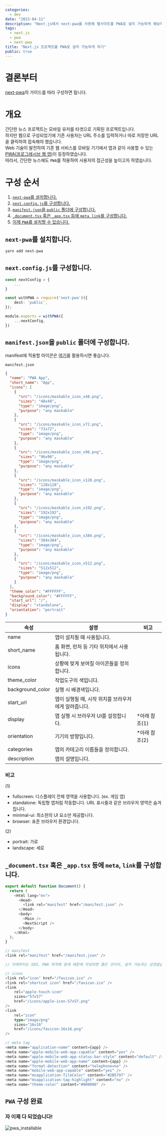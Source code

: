 ```yaml
---
categories:
  - dev
date: "2023-04-11"
description: "Next.js에서 next-pwa를 사용해 웹사이트를 PWA로 설치 가능하게 해보자"
tags:
  - next.js
  - pwa
  - next-pwa
title: "Next.js 프로젝트를 PWA로 설치 가능하게 하기"
public: true
---
```


# 결론부터
[next-pwa](https://github.com/shadowwalker/next-pwa#readme)의 가이드를 따라 구성하면 됩니다.

# 개요
간단한 뉴스 프로젝트는 모바일 유저를 타겟으로 기획된 프로젝트입니다.  
하지만 웹으로 구성되었기에 기존 사용자는 URL 주소를 입력하거나 따로 저장한 URL을 클릭하여 접속해야 했습니다.  
Web 기술이 발전하여 기존 웹 서비스를 모바일 기기에서 앱과 같이 사용할 수 있는 [PWA(프로그레시브 웹 앱)](https://web.dev/progressive-web-apps/)이 등장하였습니다.  
따라서, 간단한 뉴스에도 `PWA`를 적용하여 사용자의 접근성을 높이고자 하였습니다.

# 구성 순서
1. [`next-pwa`를 설치합니다.](#next-pwa를-설치합니다)
2. [`next.config.js`를 구성합니다.](#nextconfigjs를-구성합니다)
3. [`manifest.json`을 `public` 폴더에 구성합니다.](#manifestjson을-public-폴더에-구성합니다)
4. [`_document.tsx` 혹은 `_app.tsx` 등에 `meta`, `link`를 구성합니다.](#_documenttsx-혹은-_apptsx-등에-meta-link를-구성합니다)
5. [이제 `PWA`를 설치할 수 있습니다.](#pwa-구성-완료)

## `next-pwa`를 설치합니다.
```bash
yarn add next-pwa
```

## `next.config.js`를 구성합니다.
```typescript
const nextConfig = {
    ...
}

const withPWA = require('next-pwa')({
    dest: 'public',
});

module.exports = withPWA({
    ...nextConfig,
})
```

## `manifest.json`을 `public` 폴더에 구성합니다.
manifest에 적용할 아이콘은 [여기](https://maskable.app/editor)를 활용하시면 좋습니다.  

`manifest.json`

```json
{
  "name": "PWA App",
  "short_name": "App",
  "icons": [
    {
      "src": "/icons/maskable_icon_x48.png",
      "sizes": "48x48",
      "type": "image/png",
      "purpose": "any maskable"
    },
    {
      "src": "/icons/maskable_icon_x72.png",
      "sizes": "72x72",
      "type": "image/png",
      "purpose": "any maskable"
    },
    {
      "src": "/icons/maskable_icon_x96.png",
      "sizes": "96x96",
      "type": "image/png",
      "purpose": "any maskable"
    },
    {
      "src": "/icons/maskable_icon_x128.png",
      "sizes": "128x128",
      "type": "image/png",
      "purpose": "any maskable"
    },
    {
      "src": "/icons/maskable_icon_x192.png",
      "sizes": "192x192",
      "type": "image/png",
      "purpose": "any maskable"
    },
    {
      "src": "/icons/maskable_icon_x384.png",
      "sizes": "384x384",
      "type": "image/png",
      "purpose": "any maskable"
    },
    {
      "src": "/icons/maskable_icon_x512.png",
      "sizes": "512x512",
      "type": "image/png",
      "purpose": "any maskable"
    }
  ],
  "theme_color": "#FFFFFF",
  "background_color": "#FFFFFF",
  "start_url": "/",
  "display": "standalone",
  "orientation": "portrait"
}
```
|속성|설명|비고|
|---|---|---|
|name|앱이 설치될 때 사용됩니다.|  |
|short_name|홈 화면, 런처 등 기타 위치에서 사용됩니다.|  |
|icons|상황에 맞게 보여질 아이콘들을 정의합니다.|  |
|theme_color|작업도구의 색입니다.|  |
|background_color|실행 시 배경색입니다.|  |
|start_url|앱이 실행될 때, 시작 위치를 브라우저에게 알려줍니다.|  |
|display|앱 실행 시 브라우저 UI를 설정합니다.|*아래 참조(1)|
|orientation|기기의 방향입니다.|*아래 참조(2)|
|categories|앱의 카테고리 이름들을 정의합니다.| |
|description|앱의 설명입니다.| |  

### 비고  
(1)  
- fullscreen: 디스플레이 전체 영역을 사용합니다. (ex. 게임 앱)  
- standalone: 독립형 앱처럼 작동합니다. URL 표시줄과 같은 브라우저 영역은 숨겨집니다.
- minimal-ui: 최소한의 UI 요소만 제공합니다.
- browser: 표준 브라우저 환경입니다.  

(2)
- portrait: 가로
- landscape: 세로


## `_document.tsx` 혹은 `_app.tsx` 등에 `meta`, `link`를 구성합니다.
```typescript
export default function Document() {
  return (
    <Html lang="en">
      <Head>
        <link rel="manifest" href="/manifest.json" />
      </Head>
      <body>
        <Main />
        <NextScript />
      </body>
    </Html>
  );
}
```

```typescript
// manifest
<link rel="manifest" href="/manifest.json" />

// 아래부터는 SEO, PWA 최적화 등에 때문에 작성되면 좋은 것이지, 설치 가능과는 상관없습니다.(필수 아님)

// icons
<link rel="icon" href="/favicon.ico" />
<link rel="shortcut icon" href="/favicon.ico" />
<link
    rel="apple-touch-icon"
    sizes="57x57"
    href="/icons/apple-icon-57x57.png"
/>
<link
    rel="icon"
    type="image/png"
    sizes="16x16"
    href="/icons/favicon-16x16.png"
/>

// meta tag
<meta name="application-name" content={app} />
<meta name="apple-mobile-web-app-capable" content="yes" />
<meta name="apple-mobile-web-app-status-bar-style" content="default" />
<meta name="apple-mobile-web-app-name" content={app} />
<meta name="format-detection" content="telephone=no" />
<meta name="mobile-web-app-capable" content="yes" />
<meta name="msapplication-TileColor" content="#2B5797" />
<meta name="msapplication-tap-highlight" content="no" />
<meta name="theme-color" content="#000000" />
```

## `PWA` 구성 완료
### 자 이제 다 되었습니다!  
![pwa_installable](https://user-images.githubusercontent.com/84620459/231218181-cb3c2fb5-c767-4637-bfee-df96bba966a4.gif)